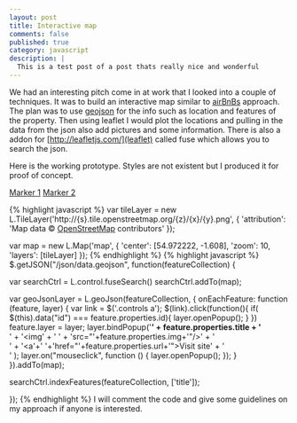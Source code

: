 ```yaml
---
layout: post
title: Interactive map
comments: false
published: true
category: javascript
description: |
  This is a test post of a post thats really nice and wonderful
---
```


We had an interesting pitch come in at work that I looked into a couple of techniques. It was to build an interactive map similar to [airBnBs](https://www.airbnb.co.uk/things-to-do/new-york) approach.
The plan was to use [geojson](http://geojson.org/) for the info such as location and features of the property. Then using leaflet I would plot the locations and pulling in the data from the json also add pictures and some information. There is also a addon for [http://leafletjs.com/](leaflet) called fuse which allows you to search the json.

Here is the working prototype. Styles are not existent but I produced it for proof of concept.

<div class="controls">
  <a id="marker1" href="#" data-id="marker1">Marker 1</a>
  <a id="marker2" href="#" data-id="marker2">Marker 2</a>
</div>
<div id="map"></div>

{% highlight javascript %}
  var tileLayer = new L.TileLayer('http://{s}.tile.openstreetmap.org/{z}/{x}/{y}.png', {
    'attribution': 'Map data © <a href="http://openstreetmap.org">OpenStreetMap</a> contributors'
  });

  var map = new L.Map('map', {
    'center': [54.972222, -1.608],
    'zoom': 10,
    'layers': [tileLayer]
  });
{% endhighlight %}
{% highlight javascript %}
  $.getJSON("/json/data.geojson", function(featureCollection) {

  var searchCtrl = L.control.fuseSearch()
  searchCtrl.addTo(map);

  var geoJsonLayer = L.geoJson(featureCollection, {
      onEachFeature: function (feature, layer) {
        var link = $('.controls a');
          $(link).click(function(){
            if( $(this).data("id") === feature.properties.id){
              layer.openPopup();
            }
        })
        feature.layer = layer;
        layer.bindPopup('<b>' + feature.properties.title + '</b><br>'
                          + '<img' + ' ' + 'src="'+feature.properties.img+'"/>' + '<br>'
                          + '<a'+' '+'href="'+feature.properties.url+'">Visit site</a>' + '<br>'
                    );
        layer.on("mouseclick", function () {
          layer.openPopup();
        });
      }
  }).addTo(map);

  searchCtrl.indexFeatures(featureCollection, ['title']);

  });
{% endhighlight %}
I will comment the code and give some guidelines on my approach if anyone is interested.
